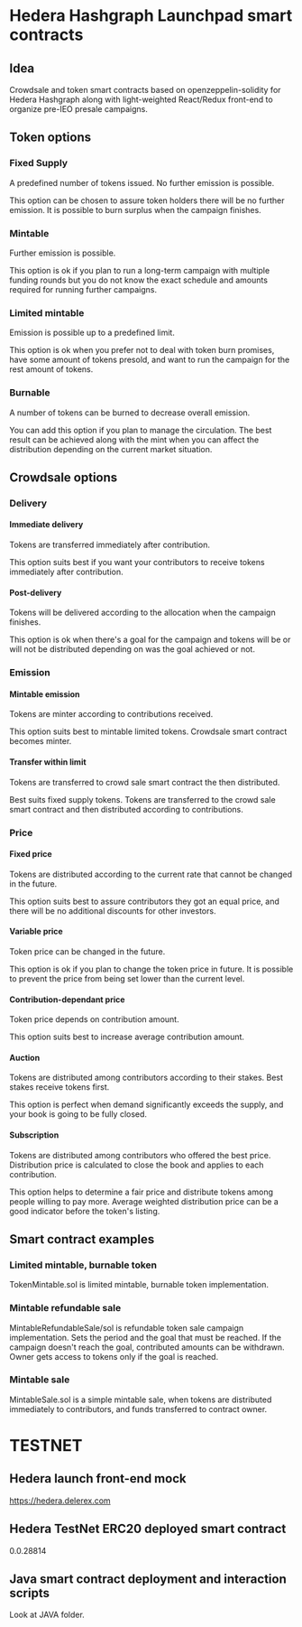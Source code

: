 # Hedera Hashgraph Launchpad smart contracts

## Idea

Crowdsale and token smart contracts based on openzeppelin-solidity for Hedera Hashgraph along with light-weighted React/Redux front-end to organize pre-IEO presale campaigns.

## Token options

### Fixed Supply
A predefined number of tokens issued. No further emission is possible. 

This option can be chosen to assure token holders there will be no further emission. 
It is possible to burn surplus when the campaign finishes. 

### Mintable 
Further emission is possible. 

This option is ok if you plan to run a long-term campaign with multiple funding rounds but you do not know the exact schedule and amounts required for running further campaigns. 

### Limited mintable
Emission is possible up to a predefined limit. 

This option is ok when you prefer not to deal with token burn promises, have some amount of tokens presold, and want to run the campaign for the rest amount of tokens. 

### Burnable 
A number of tokens can be burned to decrease overall emission.  

You can add this option if you plan to manage the circulation. The best result can be achieved along with the mint when you can affect the distribution depending on the current market situation.   

## Crowdsale options 

### Delivery

#### Immediate delivery
Tokens are transferred immediately after contribution. 

This option suits best if you want your contributors to receive tokens immediately after contribution. 

#### Post-delivery
Tokens will be delivered according to the allocation when the campaign finishes. 

This option is ok when there's a goal for the campaign and tokens will be or will not be distributed depending on was the goal achieved or not. 

### Emission 

#### Mintable emission 
Tokens are minter according to contributions received. 

This option suits best to mintable limited tokens. Crowdsale smart contract becomes minter.

#### Transfer within limit
Tokens are transferred to crowd sale smart contract the then distributed. 

Best suits fixed supply tokens. Tokens are transferred to the crowd sale smart contract and then distributed according to contributions. 

### Price

#### Fixed price
Tokens are distributed according to the current rate that cannot be changed in the future.  

This option suits best to assure contributors they got an equal price, and there will be no additional discounts for other investors.   

#### Variable price
Token price can be changed in the future. 

This option is ok if you plan to change the token price in future. It is possible to prevent the price from being set lower than the current level. 

#### Contribution-dependant price
Token price depends on contribution amount. 

This option suits best to increase average contribution amount. 

#### Auction
Tokens are distributed among contributors according to their stakes. Best stakes receive tokens first. 

This option is perfect when demand significantly exceeds the supply, and your book is going to be fully closed.

#### Subscription
Tokens are distributed among contributors who offered the best price. Distribution price is calculated to close the book and applies to each contribution. 


This option helps to determine a fair price and distribute tokens among people willing to pay more. Average weighted distribution price can be a good indicator before the token's listing.  



## Smart contract examples


### Limited mintable, burnable token
TokenMintable.sol is limited mintable, burnable token implementation.

### Mintable refundable sale 
MintableRefundableSale/sol is refundable token sale campaign implementation. Sets the period and the goal that must be reached. If the campaign doesn't reach the goal,  contributed amounts can be withdrawn. Owner gets access to tokens only if the goal is reached. 

### Mintable sale
MintableSale.sol is a simple mintable sale, when tokens are distributed immediately to contributors, and funds transferred to contract owner. 



# TESTNET 

## Hedera launch front-end mock

https://hedera.delerex.com


## Hedera TestNet ERC20 deployed smart contract 

0.0.28814

## Java smart contract deployment and interaction scripts 

Look at JAVA folder. 
